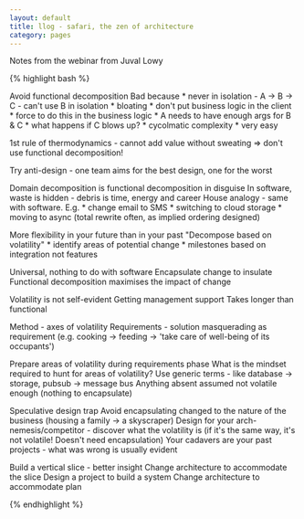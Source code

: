 ```yaml
---
layout: default
title: llog - safari, the zen of architecture
category: pages
---
```


Notes from the webinar from Juval Lowy

{% highlight bash %}

Avoid functional decomposition
Bad because
        * never in isolation - A -> B -> C - can't use B in isolation
        * bloating
        * don't put business logic in the client
                * force to do this in the business logic
        * A needs to have enough args for B & C
        * what happens if C blows up?
        * cycolmatic complexity
        * very easy

1st rule of thermodynamics - cannot add value without sweating
        => don't use functional decomposition!

Try anti-design - one team aims for the best design, one for the worst

Domain decomposition is functional decomposition in disguise
In software, waste is hidden - debris is time, energy and career
House analogy - same with software. E.g.
        * change email to SMS
        * switching to cloud storage
        * moving to async (total rewrite often, as implied ordering designed)

More flexibility in your future than in your past
"Decompose based on volatility"
        * identify areas of potential change
        * milestones based on integration not features

Universal, nothing to do with software
Encapsulate change to insulate
Functional decomposition maximises the impact of change

Volatility is not self-evident
Getting management support
Takes longer than functional

Method - axes of volatility
Requirements - solution masquerading as requirement (e.g. cooking -> feeding -> 'take care of well-being of its occupants')

Prepare areas of volatility during requirements phase
What is the mindset required to hunt for areas of volatility?
Use generic terms - like database -> storage, pubsub -> message bus
Anything absent assumed not volatile enough (nothing to encapsulate)

Speculative design trap
Avoid encapsulating changed to the nature of the business (housing a family -> a skyscraper)
Design for your arch-nemesis/competitor - discover what the volatility is (if it's the same way, it's not volatile! Doesn't need encapsulation)
Your cadavers are your past projects - what was wrong is usually evident

Build a vertical slice - better insight
Change architecture to accommodate the slice
Design a project to build a system
Change architecture to accommodate plan


{% endhighlight %}
